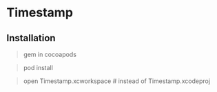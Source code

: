 

# Timestamp

## Installation

> gem in cocoapods

> pod install

> open Timestamp.xcworkspace # instead of Timestamp.xcodeproj
